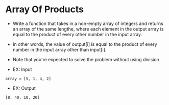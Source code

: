 # Array Of Products

- Write a function that takes in a non-empty array of integers and returns an array of the same lengthe, where each element in the output array is equal to the product of every other number in the input array. 

- in other words, the value of output[i] is equal to the product of every number in the input array other than input[i].

- Note that you're expected to solve the problem without using division

- EX: Input
```
array = [5, 1, 4, 2]
```
- EX: Output
``` 
[8, 40, 10, 20]
```
 
